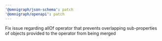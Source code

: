 ```yaml
---
'@omnigraph/json-schema': patch
'@omnigraph/openapi': patch
---
```


Fix issue regarding allOf operator that prevents overlapping sub-properties of objects provided to
the operator from being merged
